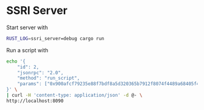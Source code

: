 # SSRI Server

Start server with

```sh
RUST_LOG=ssri_server=debug cargo run
```

Run a script with

```sh
echo '{
    "id": 2,
    "jsonrpc": "2.0",
    "method": "run_script",
    "params": ["0x900afcf79235e88f7bdf8a5d320365b7912f8074f4489a68405f43586fc51e5c", 0, ["0x58f02409de9de7b1", "0x0000000000000000", "0x0a00000000000000"]]
}' \
| curl -H 'content-type: application/json' -d @- \
http://localhost:8090
```